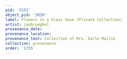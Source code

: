 ```yaml
---
pid: '5152'
object_pid: '3820'
label: Flowers in a Glass Vase (Private Collection)
artist: janbrueghel
provenance_date:
provenance_location:
provenance_text: Collection of Mrs. Earle Mailie
collection: provenance
order: '1755'
---
```

